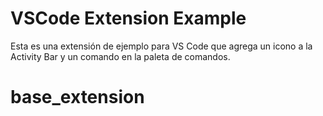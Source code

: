 # VSCode Extension Example

Esta es una extensión de ejemplo para VS Code que agrega un icono a la Activity Bar y un comando en la paleta de comandos.
# base_extension
